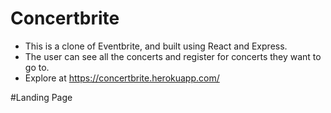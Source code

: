 # Concertbrite
* This is a clone of Eventbrite, and built using React and Express. 
* The user can see all the concerts and register for concerts they want to go to.
* Explore at https://concertbrite.herokuapp.com/

#Landing Page 
